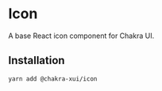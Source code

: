 # Icon

A base React icon component for Chakra UI.

## Installation

```sh
yarn add @chakra-xui/icon
```

